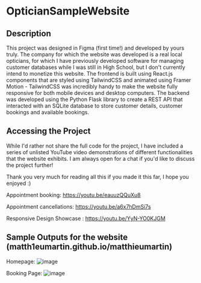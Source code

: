 # OpticianSampleWebsite

## Description
This project was designed in Figma (first time!) and developed by yours truly. The company for which the website was developed is a real local opticians, for which I have previously developed software for managing customer databases while I was still in High School, but I don't currently intend to monetize this website. The frontend is built using React.js components that are styled using TailwindCSS and animated using Framer Motion - TailwindCSS was incredibly handy to make the website fully responsive for both mobile devices and desktop computers. The backend was developed using the Python Flask library to create a REST API that interacted with an SQLite database to store customer details, customer bookings and available bookings.

## Accessing the Project
While I'd rather not share the full code for the project, I have included a series of unlisted YouTube video demonstrations of different functionalities that the website exhibits. I am always open for a chat if you'd like to discuss the project further!

Thank you very much for reading all this if you made it this far, I hope you enjoyed :)

Appointment booking: https://youtu.be/eauuzQQuXu8

Appointment cancellations: https://youtu.be/a6x7hDmSi7s 

Responsive Design Showcase : https://youtu.be/YyN-YO0KJGM

## Sample Outputs for the website (matth1eumartin.github.io/matthieumartin)

Homepage: ![image](https://user-images.githubusercontent.com/94123711/218322955-6df2bdce-205f-4fb7-9d0b-6ac3506a0a32.png)

Booking Page: ![image](https://user-images.githubusercontent.com/94123711/218322986-f1189eb6-6075-4690-a812-8e93930294c9.png)


